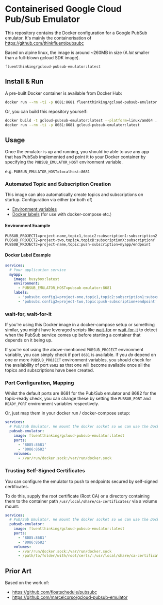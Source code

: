 # Containerised Google Cloud Pub/Sub Emulator

This repository contains the Docker configuration for a Google PubSub emulator. It's mainly the containerisation of
https://github.com/thinkfluent/pubsubc

Based on alpine linux, the image is around ~260MB in size (A *lot* smaller than a full-blown gcloud SDK image).

`fluentthinking/gcloud-pubsub-emulator:latest`

## Install & Run

A pre-built Docker container is available from Docker Hub:

```bash
docker run --rm -ti -p 8681:8681 fluentthinking/gcloud-pubsub-emulator:latest
```

Or, you can build this repository yourself:

```bash
docker build -t gcloud-pubsub-emulator:latest --platform=linux/amd64 .
docker run --rm -ti -p 8681:8681 gcloud-pubsub-emulator:latest
```

## Usage

Once the emulator is up and running, you should be able to use any app that has PubSub
implemented and point it to your Docker container by specifying the `PUBSUB_EMULATOR_HOST` environment variable.

e.g. `PUBSUB_EMULATOR_HOST=localhost:8681`

### Automated Topic and Subscription Creation

This image can also automatically create topics and subscriptions on startup. Configuration via either (or both of)
* [Environment variables](https://github.com/thinkfluent/pubsubc?tab=readme-ov-file#environment-variables)
* [Docker labels](https://github.com/thinkfluent/pubsubc?tab=readme-ov-file#docker-labels) (for use with docker-compose etc.)


#### Environment Example
```dotenv
PUBSUB_PROJECT1=project-name,topic1,topic2:subscription1:subscription2
PUBSUB_PROJECT2=project-two,topicA,topicB:subscriptionX:subscriptionY
PUBSUB_PROJECT3=project-name,topic:push-subscription+myapp/endpoint
```

#### Docker Label Example
```yaml
services:
  # Your application service
  myapp:
    image: busybox:latest
    environment:
      - PUBSUB_EMULATOR_HOST=pubsub-emulator:8681
    labels:
      - 'pubsubc.config1=project-one,topic1,topic2:subscription1:subscription2'
      - 'pubsubc.config2=project-two,topic:push-subscription+endpoint'
```

### wait-for, wait-for-it
If you're using this Docker image in a docker-compose setup or something similar, you might have leveraged scripts like
[wait-for](https://github.com/eficode/wait-for) or [wait-for-it](https://github.com/vishnubob/wait-for-it) to detect when the PubSub service comes up before starting a container that
depends on it being up.

If you're _not_ using the above-mentioned `PUBSUB_PROJECT` environment variable, you can simply
check if port `8681` is available. If you _do_ depend on one or more `PUBSUB_PROJECT` environment variables, you should
check for the availability of port `8682` as that one will become available once all the topics and subscriptions have
been created.

### Port Configuration, Mapping
Whilst the default ports are 8681 for the Pub/Sub emulator and 8682 for the topic-ready check, you can change these by
setting the `PUBSUB_PORT` and `READY_PORT` environment variables respectively.

Or, just map them in your docker run / docker-compose setup:
```yaml
services:
  # Pub/Sub Emulator. We mount the docker socket so we can use the Docker API to fetch configuration labels
  pubsub-emulator:
    image: fluentthinking/gcloud-pubsub-emulator:latest
    ports:
      - '8085:8681'
      - '8086:8682'
    volumes:
      - /var/run/docker.sock:/var/run/docker.sock
```

### Trusting Self-Signed Certificates

You can configure the emulator to push to endpoints secured by self-signed certificates.

To do this, supply the root certificate (Root CA) or a directory containing them to the container path `/usr/local/share/ca-certificates/` via a volume mount:
```yaml
services:
  # Pub/Sub Emulator. We mount the docker socket so we can use the Docker API to fetch configuration labels
  pubsub-emulator:
    image: fluentthinking/gcloud-pubsub-emulator:latest
    ports:
      - '8085:8681'
      - '8086:8682'
    volumes:
      - /var/run/docker.sock:/var/run/docker.sock
      - /path/to/folder/with/root/certs/:/usr/local/share/ca-certificates/
```

## Prior Art
Based on the work of:
- https://github.com/floatschedule/pubsubc
- https://github.com/marcelcorso/gcloud-pubsub-emulator
